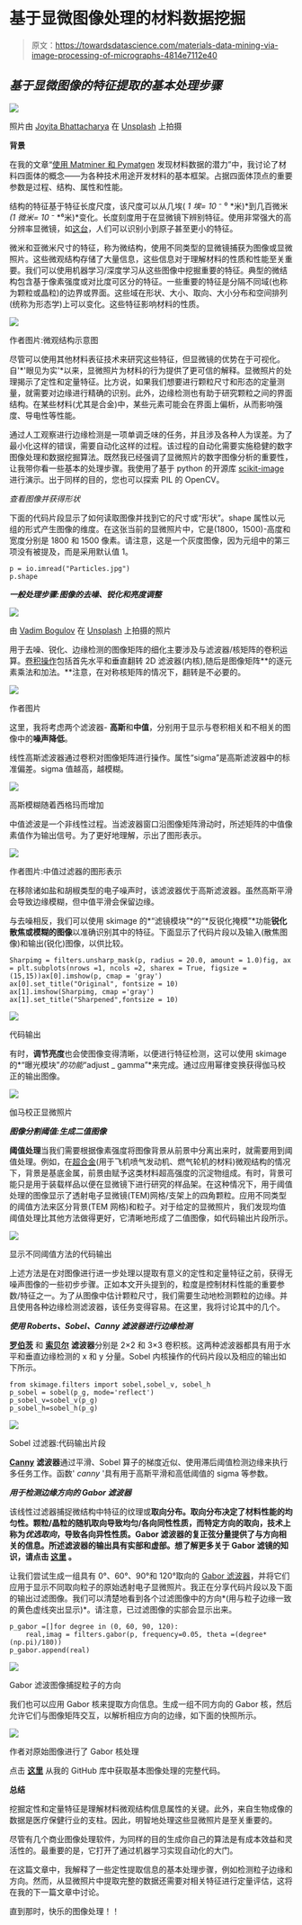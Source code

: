 # 基于显微图像处理的材料数据挖掘

> 原文：<https://towardsdatascience.com/materials-data-mining-via-image-processing-of-micrographs-4814e7112e40>

## *基于显微图像的特征提取的基本处理步骤*

![](img/1a4158ab5813a8ce47597073a1a9274e.png)

照片由 [Joyita Bhattacharya](https://unsplash.com/@bjoyita?utm_source=unsplash&utm_medium=referral&utm_content=creditCopyText) 在 [Unsplash](https://unsplash.com/s/photos/micrograph?utm_source=unsplash&utm_medium=referral&utm_content=creditCopyText) 上拍摄

**背景**

在我的文章“[使用 Matminer 和 Pymatgen](/uncovering-the-potential-of-materials-data-using-matminer-and-pymatgen-83126fadde1c) 发现材料数据的潜力”中，我讨论了材料四面体的概念——为各种技术用途开发材料的基本框架。占据四面体顶点的重要参数是过程、结构、属性和性能。

结构的特征基于特征长度尺度，该尺度可以从几埃( *1 埃= 10* ⁻ ⁰ *米)*到几百微米 *(1 微米= 10* ⁻ *⁶米)*变化。长度刻度用于在显微镜下辨别特征。使用非常强大的高分辨率显微镜，如[这台](https://www.youtube.com/watch?v=eSKTFXv5rdI)，人们可以识别小到原子甚至更小的特征。

微米和亚微米尺寸的特征，称为微结构，使用不同类型的显微镜捕获为图像或显微照片。这些微观结构存储了大量信息，这些信息对于理解材料的性质和性能至关重要。我们可以使用机器学习/深度学习从这些图像中挖掘重要的特征。典型的微结构包含基于像素强度或对比度可区分的特征。一些重要的特征是分隔不同域(也称为颗粒或晶粒)的边界或界面。这些域在形状、大小、取向、大小分布和空间排列(统称为形态学)上可以变化。这些特征影响材料的性质。

![](img/76139635ea49e8a22df273a7673933c1.png)

作者图片:微观结构示意图

尽管可以使用其他材料表征技术来研究这些特征，但显微镜的优势在于可视化。自'*'眼见为实'*以来，显微照片为材料的行为提供了更可信的解释。显微照片的处理揭示了定性和定量特征。比方说，如果我们想要进行颗粒尺寸和形态的定量测量，就需要对边缘进行精确的识别。此外，边缘检测也有助于研究颗粒之间的界面结构。在某些材料(尤其是合金)中，某些元素可能会在界面上偏析，从而影响强度、导电性等性能。

通过人工观察进行边缘检测是一项单调乏味的任务，并且涉及各种人为误差。为了最小化这样的错误，需要自动化这样的过程。该过程的自动化需要实施稳健的数字图像处理和数据挖掘算法。既然我已经强调了显微照片的数字图像分析的重要性，让我带你看一些基本的处理步骤。我使用了基于 python 的开源库 [scikit-image](https://scikit-image.org/) 进行演示。出于同样的目的，您也可以探索 PIL 的 OpenCV。

*查看图像并获得形状*

下面的代码片段显示了如何读取图像并找到它的尺寸或“形状”。shape 属性以元组的形式产生图像的维度。在这张当前的显微照片中，它是(1800，1500)-高度和宽度分别是 1800 和 1500 像素。请注意，这是一个灰度图像，因为元组中的第三项没有被提及，而是采用默认值 1。

```
p = io.imread("Particles.jpg")
p.shape
```

***一般处理步骤:图像的去噪、锐化和亮度调整***

![](img/39667fc1f4fb2fe0bdbdcfc545dfd61c.png)

由 [Vadim Bogulov](https://unsplash.com/@franku84?utm_source=unsplash&utm_medium=referral&utm_content=creditCopyText) 在 [Unsplash](https://unsplash.com/s/photos/lego?utm_source=unsplash&utm_medium=referral&utm_content=creditCopyText) 上拍摄的照片

用于去噪、锐化、边缘检测的图像矩阵的细化主要涉及与滤波器/核矩阵的卷积运算。[卷积操作](http://www.songho.ca/dsp/convolution/convolution2d_example.html)包括首先水平和垂直翻转 2D 滤波器(内核),随后是图像矩阵**的逐元素乘法和加法。**注意，在对称核矩阵的情况下，翻转是不必要的。

![](img/7e7e598bce4fc2627f7e83892352ba7a.png)

作者图片

这里，我将考虑两个滤波器- **高斯**和**中值**，分别用于显示与卷积相关和不相关的图像中的**噪声降低**。

线性高斯滤波器通过卷积对图像矩阵进行操作。属性“sigma”是高斯滤波器中的标准偏差。sigma 值越高，越模糊。

![](img/60b8b5ad062cdbf32672bbae4619a051.png)

高斯模糊随着西格玛而增加

中值滤波是一个非线性过程。当滤波器窗口沿图像矩阵滑动时，所述矩阵的中值像素值作为输出信号。为了更好地理解，示出了图形表示。

![](img/300ee634fa6c802b2d31b052eb0ae76f.png)

作者图片:中值过滤器的图形表示

在移除诸如盐和胡椒类型的电子噪声时，该滤波器优于高斯滤波器。虽然高斯平滑会导致边缘模糊，但中值平滑会保留边缘。

与去噪相反，我们可以使用 skimage 的*“滤镜模块”*的“*反锐化掩模”*功能**锐化散焦或模糊的图像**以准确识别其中的特征。下面显示了代码片段以及输入(散焦图像)和输出(锐化)图像，以供比较。

```
Sharpimg = filters.unsharp_mask(p, radius = 20.0, amount = 1.0)fig, ax = plt.subplots(nrows =1, ncols =2, sharex = True, figsize =(15,15))ax[0].imshow(p, cmap = 'gray')
ax[0].set_title("Original", fontsize = 10)
ax[1].imshow(Sharpimg, cmap ='gray')
ax[1].set_title("Sharpened",fontsize = 10)
```

![](img/5988cc34bf5cb32057b954736a9ce9c7.png)

代码输出

有时，**调节亮度**也会使图像变得清晰，以便进行特征检测，这可以使用 skimage 的*“曝光模块”*的功能*“adjust _ gamma”*来完成。通过应用幂律变换获得伽马校正的输出图像。

![](img/d53875794b8cd1a557e1fd56773f0265.png)

伽马校正显微照片

***图像分割阈值:生成二值图像***

**阈值处理**当我们需要根据像素强度将图像背景从前景中分离出来时，就需要用到阈值处理。例如，在[超合金](https://matmatch.com/learn/material/superalloys)(用于飞机喷气发动机、燃气轮机的材料)微观结构的情况下，背景是基底金属，前景由赋予这类材料超高强度的沉淀物组成。有时，背景可能只是用于装载样品以便在显微镜下进行研究的样品架。在这种情况下，用于阈值处理的图像显示了透射电子显微镜(TEM)网格/支架上的四角颗粒。应用不同类型的阈值方法来区分背景(TEM 网格)和粒子。对于给定的显微照片，我们发现均值阈值处理比其他方法做得更好，它清晰地形成了二值图像，如代码输出片段所示。

![](img/4a2a35f25f6a2bdf7b97feaad2db8773.png)

显示不同阈值方法的代码输出

上述方法是在对图像进行进一步处理以提取有意义的定性和定量特征之前，获得无噪声图像的一些初步步骤。正如本文开头提到的，粒度是控制材料性能的重要参数/特征之一。为了从图像中估计颗粒尺寸，我们需要生动地检测颗粒的边缘。并且使用各种边缘检测滤波器，该任务变得容易。在这里，我将讨论其中的几个。

***使用 Roberts、Sobel、Canny 滤波器进行边缘检测***

[**罗伯茨**](https://scikit-image.org/docs/dev/api/skimage.filters.html?highlight=roberts%20filter#skimage.filters.roberts) 和 [**索贝尔**](https://scikit-image.org/docs/dev/api/skimage.filters.html?highlight=sobel#skimage.filters.sobel) **滤波器**分别是 2×2 和 3×3 卷积核。这两种滤波器都具有用于水平和垂直边缘检测的 x 和 y 分量。Sobel 内核操作的代码片段以及相应的输出如下所示。

```
from skimage.filters import sobel,sobel_v, sobel_h
p_sobel = sobel(p_g, mode='reflect')
p_sobel_v=sobel_v(p_g)
p_sobel_h=sobel_h(p_g)
```

![](img/6254d45ce67767dcf2bf5e95259fa8f5.png)

Sobel 过滤器:代码输出片段

[**Canny**](https://scikit-image.org/docs/dev/api/skimage.feature.html?highlight=canny#skimage.feature.canny) **滤波器**通过平滑、Sobel 算子的梯度近似、使用滞后阈值检测边缘来执行多任务工作。函数' *canny* '具有用于高斯平滑和高低阈值的 sigma 等参数。

***用于检测边缘方向的 Gabor 滤波器***

该线性过滤器捕捉微结构中特征的纹理或**取向分布。取向分布决定了材料性能的均匀性。颗粒/晶粒的随机取向导致均匀/各向同性性质，而特定方向的取向，技术上称为*优选取向*，导致各向异性性质。Gabor 滤波器的复正弦分量提供了与方向相关的信息。所述滤波器的输出具有实部和虚部。想了解更多关于 Gabor 滤镜的知识，请点击 [**这里**](http://ttsuchi.github.io/2015/08/26/gaborfilters.html) 。**

让我们尝试生成一组具有 0°、60°、90°和 120°取向的 [Gabor 滤波器](https://scikit-image.org/docs/dev/api/skimage.filters.html?highlight=gabor#skimage.filters.gabor)，并将它们应用于显示不同取向粒子的原始透射电子显微照片。我正在分享代码片段以及下面的输出过滤图像。我们可以清楚地看到各个过滤图像中的方向*(用与粒子边缘一致的黄色虚线突出显示)*。请注意，已过滤图像的实部会显示出来。

```
p_gabor =[]for degree in (0, 60, 90, 120):
    real,imag = filters.gabor(p, frequency=0.05, theta =(degree* (np.pi)/180))
p_gabor.append(real)
```

![](img/fb0994daabb822495eb4e88dd6445769.png)

Gabor 滤波图像捕捉粒子的方向

我们也可以应用 Gabor 核来提取方向信息。生成一组不同方向的 Gabor 核，然后允许它们与图像矩阵交互，以解析相应方向的边缘，如下面的快照所示。

![](img/593a2dbe1d74a9bc6cb7bda83d288731.png)

作者对原始图像进行了 Gabor 核处理

点击 [**这里**](https://github.com/Bjoyita/ImageProcessing) 从我的 GitHub 库中获取基本图像处理的完整代码。

**总结**

挖掘定性和定量特征是理解材料微观结构信息属性的关键。此外，来自生物成像的数据是医疗保健行业的支柱。因此，明智地处理这些显微照片是至关重要的。

尽管有几个商业图像处理软件，为同样的目的生成你自己的算法是有成本效益和灵活性的。最重要的是，它打开了通过机器学习实现自动化的大门。

在这篇文章中，我解释了一些定性提取信息的基本处理步骤，例如检测粒子边缘和方向。然而，从显微照片中提取完整的数据还需要对相关特征进行定量评估，这将在我的下一篇文章中讨论。

直到那时，快乐的图像处理！！